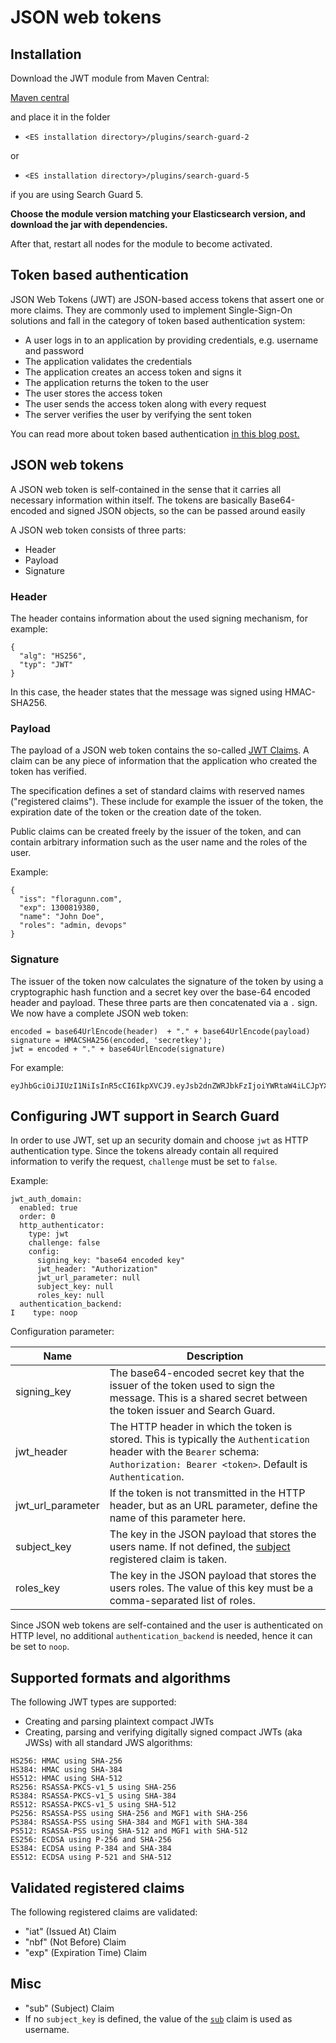 <!---
Copryight 2016 floragunn GmbH
-->

# JSON web tokens

## Installation

Download the JWT module from Maven Central: 

[Maven central](http://search.maven.org/#search%7Cgav%7C1%7Cg%3A%22com.floragunn%22%20AND%20a%3A%22dlic-search-guard-auth-http-jwt%22)
 
and place it in the folder 

* `<ES installation directory>/plugins/search-guard-2` 

or

* `<ES installation directory>/plugins/search-guard-5` 

if you are using Search Guard 5. 

**Choose the module version matching your Elasticsearch version, and download the jar with dependencies.**

After that, restart all nodes for the module to become activated.

## Token based authentication

JSON Web Tokens (JWT) are JSON-based access tokens that assert one or more claims. They are commonly used to implement Single-Sign-On solutions and fall in the category of token based authentication system:

* A user logs in to an application by providing credentials, e.g. username and password
* The application validates the credentials
* The application creates an access token and signs it
* The application returns the token to the user
* The user stores the access token
* The user sends the access token along with every request
* The server verifies the user by verifying the sent token

You can read more about token based authentication [in this blog post.](https://scotch.io/tutorials/the-ins-and-outs-of-token-based-authentication)

## JSON web tokens

A JSON web token is self-contained in the sense that it carries all necessary information within itself. The tokens are basically Base64-encoded and signed JSON objects, so the can be passed around easily

A JSON web token consists of three parts:

* Header
* Payload
* Signature

### Header

The header contains information about the used signing mechanism, for example:

```
{
  "alg": "HS256",
  "typ": "JWT"
} 
```

In this case, the header states that the message was signed using HMAC-SHA256.

### Payload

The payload of a JSON web token contains the so-called [JWT Claims](http://self-issued.info/docs/draft-ietf-oauth-json-web-token.html#RegisteredClaimName). A claim can be any piece of information that the application who created the token has verified.

The specification defines a set of standard claims with reserved names ("registered claims"). These include for example the issuer of the token, the expiration date of the token or the creation date of the token.

Public claims can be created freely by the issuer of the token, and can contain arbitrary information such as the user name and the roles of the user.

Example:

```
{
  "iss": "floragunn.com",
  "exp": 1300819380,
  "name": "John Doe",
  "roles": "admin, devops"
}
```
### Signature

The issuer of the token now calculates the signature of the token by using a cryptographic hash function and a secret key over the base-64 encoded header and payload. These three parts are then concatenated via a `.` sign. We now have a complete JSON web token:


```
encoded = base64UrlEncode(header)  + "." + base64UrlEncode(payload)
signature = HMACSHA256(encoded, 'secretkey');
jwt = encoded + "." + base64UrlEncode(signature)
```

For example:
```
eyJhbGciOiJIUzI1NiIsInR5cCI6IkpXVCJ9.eyJsb2dnZWRJbkFzIjoiYWRtaW4iLCJpYXQiOjE0MjI3Nzk2Mzh9.gzSraSYS8EXBxLN_oWnFSRgCzcmJmMjLiuyu5CSpyHI
```

## Configuring JWT support in Search Guard

In order to use JWT, set up an security domain and choose `jwt` as HTTP authentication type. Since the tokens already contain all required information to verify the request, `challenge` must be set to `false`.

Example:

```
jwt_auth_domain:
  enabled: true
  order: 0
  http_authenticator:
    type: jwt
    challenge: false
    config:
      signing_key: "base64 encoded key"
      jwt_header: "Authorization"
      jwt_url_parameter: null
      subject_key: null
      roles_key: null
  authentication_backend:
I    type: noop
```          

Configuration parameter:

| Name  | Description  |
|---|---|
| signing_key  |  The base64-encoded secret key that the issuer of the token used to sign the message. This is a shared secret between the token issuer and Search Guard. |
|  jwt\_header |  The HTTP header in which the token is stored. This is typically the `Authentication` header with the `Bearer` schema:  `Authorization: Bearer <token>`. Default is `Authentication`.|
| jwt\_url\_parameter  | If the token is not transmitted in the HTTP header, but as an URL parameter, define the name of this parameter here.  |
| subject_key  | The key in the JSON payload that stores the users name. If not defined, the [subject](https://tools.ietf.org/html/rfc7519#section-4.1.2) registered claim is taken.|
| roles_key  | The key in the JSON payload that stores the users roles. The value of this key must be a comma-separated list of roles. |

Since JSON web tokens are self-contained and the user is authenticated on HTTP level, no additional `authentication_backend` is needed, hence it can be set to `noop`.

## Supported formats and algorithms

The following JWT types are supported: 

* Creating and parsing plaintext compact JWTs 
* Creating, parsing and verifying digitally signed compact JWTs (aka JWSs) with all standard JWS algorithms: 

```
HS256: HMAC using SHA-256 
HS384: HMAC using SHA-384 
HS512: HMAC using SHA-512 
RS256: RSASSA-PKCS-v1_5 using SHA-256 
RS384: RSASSA-PKCS-v1_5 using SHA-384 
RS512: RSASSA-PKCS-v1_5 using SHA-512 
PS256: RSASSA-PSS using SHA-256 and MGF1 with SHA-256 
PS384: RSASSA-PSS using SHA-384 and MGF1 with SHA-384 
PS512: RSASSA-PSS using SHA-512 and MGF1 with SHA-512 
ES256: ECDSA using P-256 and SHA-256 
ES384: ECDSA using P-384 and SHA-384 
ES512: ECDSA using P-521 and SHA-512 
```

## Validated registered claims

The following registered claims are validated:

* "iat" (Issued At) Claim
* "nbf" (Not Before) Claim
* "exp" (Expiration Time) Claim

## Misc

* "sub" (Subject) Claim
 * If no `subject_key` is defined, the value of the  [`sub`](https://tools.ietf.org/html/rfc7519#section-4.1.2)  claim is used as username.